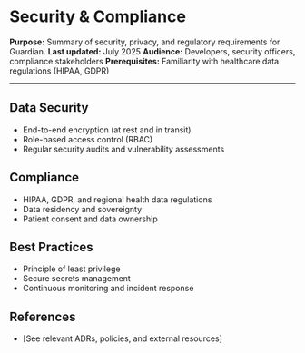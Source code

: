 # Security & Compliance

**Purpose:** Summary of security, privacy, and regulatory requirements for Guardian.
**Last updated:** July 2025
**Audience:** Developers, security officers, compliance stakeholders
**Prerequisites:** Familiarity with healthcare data regulations (HIPAA, GDPR)

---

## Data Security
- End-to-end encryption (at rest and in transit)
- Role-based access control (RBAC)
- Regular security audits and vulnerability assessments

## Compliance
- HIPAA, GDPR, and regional health data regulations
- Data residency and sovereignty
- Patient consent and data ownership

## Best Practices
- Principle of least privilege
- Secure secrets management
- Continuous monitoring and incident response

## References
- [See relevant ADRs, policies, and external resources] 